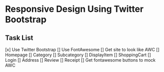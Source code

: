 Responsive Design Using Twitter Bootstrap
================================

Task List
------------------

[x] Use Twitter Bootstrap
[] Use FontAwesome
[] Get site to look like AWC
	[] Homepage
	[] Category
	[] Subcategory
	[] DisplayItem
	[] ShoppingCart 
	[] Login
	[] Address
	[] Review
	[] Receipt
	[] Get fontawesome buttons to mock AWC